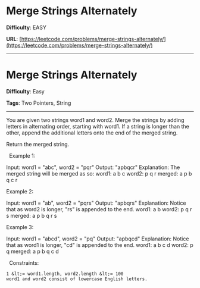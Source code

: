 # Merge Strings Alternately

**Difficulty**: EASY

**URL**: [https://leetcode.com/problems/merge-strings-alternately/](https://leetcode.com/problems/merge-strings-alternately/)

---

# Merge Strings Alternately

**Difficulty**: Easy

**Tags**: Two Pointers, String

---

You are given two strings word1 and word2. Merge the strings by adding letters in alternating order, starting with word1. If a string is longer than the other, append the additional letters onto the end of the merged string.

Return the merged string.

&nbsp;
Example 1:


Input: word1 = &quot;abc&quot;, word2 = &quot;pqr&quot;
Output: &quot;apbqcr&quot;
Explanation:&nbsp;The merged string will be merged as so:
word1:  a   b   c
word2:    p   q   r
merged: a p b q c r


Example 2:


Input: word1 = &quot;ab&quot;, word2 = &quot;pqrs&quot;
Output: &quot;apbqrs&quot;
Explanation:&nbsp;Notice that as word2 is longer, &quot;rs&quot; is appended to the end.
word1:  a   b 
word2:    p   q   r   s
merged: a p b q   r   s


Example 3:


Input: word1 = &quot;abcd&quot;, word2 = &quot;pq&quot;
Output: &quot;apbqcd&quot;
Explanation:&nbsp;Notice that as word1 is longer, &quot;cd&quot; is appended to the end.
word1:  a   b   c   d
word2:    p   q 
merged: a p b q c   d


&nbsp;
Constraints:


	1 &lt;= word1.length, word2.length &lt;= 100
	word1 and word2 consist of lowercase English letters.


